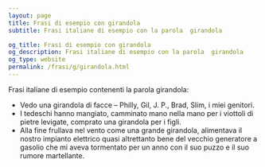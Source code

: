 ```yaml
---
layout: page
title: Frasi di esempio con girandola 
subtitle: Frasi italiane di esempio con la parola  girandola

og_title: Frasi di esempio con girandola 
og_description: Frasi italiane di esempio con la parola  girandola
og_type: website
permalink: /frasi/g/girandola.html
---
```


Frasi italiane di esempio contenenti la parola girandola:


- Vedo una girandola di facce – Philly, Gil, J. P., Brad, Slim, i miei genitori.
- I tedeschi hanno mangiato, camminato mano nella mano per i viottoli di pietre levigate, comprato una girandola per i figli.
- Alla fine frullava nel vento come una grande girandola, alimentava il nostro impianto elettrico quasi altrettanto bene del vecchio generatore a gasolio che mi aveva tormentato per un anno con il suo puzzo e il suo rumore martellante.
